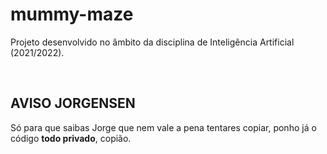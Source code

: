 # mummy-maze
Projeto desenvolvido no âmbito da disciplina de Inteligência Artificial (2021/2022).

<br/>

## AVISO JORGENSEN
Só para que saibas Jorge que nem vale a pena tentares copiar, ponho já o código **todo privado**, copião.
